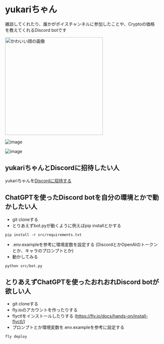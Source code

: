 # yukariちゃん

雑談してくれたり、誰かがボイスチャンネルに参加したことや、Cryptoの価格を教えてくれるDiscord botです

<img src="https://github.com/xsota/discord_bot/assets/5690642/bcf8670f-240a-4f2c-8ba2-aba5c02a6323" alt="かわいい顔の画像" width=320>

![image](https://github.com/xsota/discord_bot/assets/5690642/c43b10d7-5492-434a-83e9-710cb129f8ad)

![image](https://github.com/xsota/discord_bot/assets/5690642/4543f503-045a-46c8-9d69-1d5bf3bc557a)



## yukariちゃんとDiscordに招待したい人
yukariちゃんを[Discordに招待する](https://discordapp.com/api/oauth2/authorize?client_id=551785476584112139&permissions=0&scope=bot)


## ChatGPTを使ったDiscord botを自分の環境とかで動かしたい人
- git cloneする
- とりあえずbot.pyが動くように例えばpip installとかする
```
pip install -r src/requirements.txt
```
- .env.exampleを参考に環境変数を設定する (DiscordとかOpenAIのトークンとか、キャラのプロンプトとか)
- 動かしてみる
```
python src/bot.py
```

## とりあえずChatGPTを使ったおれおれDiscord botが欲しい人
- git cloneする
- fly.ioのアカウントを作ったりする
- flyctlをインストールしたりする (https://fly.io/docs/hands-on/install-flyctl/)
- プロンプトとか環境変数を.env.exampleを参考に設定する
```
fly deploy
```
